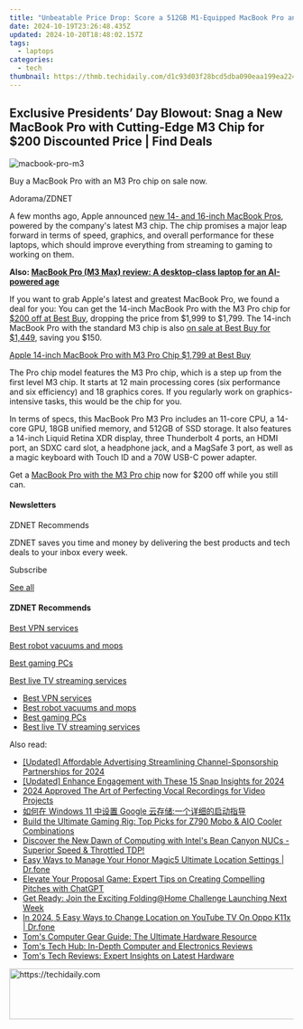 ```yaml
---
title: "Unbeatable Price Drop: Score a 512GB M1-Equipped MacBook Pro and Save Big with Our Limited Time Blowout Sale! | GadgetGuru"
date: 2024-10-19T23:26:48.435Z
updated: 2024-10-20T18:48:02.157Z
tags:
  - laptops
categories:
  - tech
thumbnail: https://thmb.techidaily.com/d1c93d03f28bcd5dba090eaa199ea22428e61a4a76d990245599509aeb0bc8f2.jpg
---
```


## Exclusive Presidents’ Day Blowout: Snag a New MacBook Pro with Cutting-Edge M3 Chip for $200 Discounted Price | Find Deals

![macbook-pro-m3](https://www.zdnet.com/a/img/resize/56dc451753799efee98800d90983edaff0dbb0d0/2023/11/06/62d05d80-dcc0-485c-813d-9d4e7beaf933/dsc02609-enhanced-nr.jpg?auto=webp&width=1280)

Buy a MacBook Pro with an M3 Pro chip on sale now.

Adorama/ZDNET

A few months ago, Apple announced [new 14- and 16-inch MacBook Pros](https://www.zdnet.com/article/everything-apple-announced-at-its-october-scary-fast-event-m3-macbook-pro-24-inch-imac-more/), powered by the company's latest M3 chip. The chip promises a major leap forward in terms of speed, graphics, and overall performance for these laptops, which should improve everything from streaming to gaming to working on them. 

**Also: [MacBook Pro (M3 Max) review: A desktop-class laptop for an AI-powered age](https://www.zdnet.com/article/macbook-pro-m3-max-review/)**

If you want to grab Apple's latest and greatest MacBook Pro, we found a deal for you: You can get the 14-inch MacBook Pro with the M3 Pro chip for [$200 off at Best Buy](https://shop-links.co/link/?url=https%3A%2F%2Fwww.bestbuy.com%2Fsite%2Fapple-macbook-pro-14-laptop-m3-pro-chip-18gb-memory-14-core-gpu-512gb-ssd-latest-model-space-black%2F6534615.p%3F&publisher_slug=itechdaily19598&exclusive=1), dropping the price from $1,999 to $1,799\. The 14-inch MacBook Pro with the standard M3 chip is also [on sale at Best Buy for $1,449](https://shop-links.co/link/?url=https%3A%2F%2Fwww.bestbuy.com%2Fsite%2Fapple-macbook-pro-14-laptop-m3-chip-8gb-memory-10-core-gpu-512gb-ssd-latest-model-space-gray%2F6534641.p%3F&publisher_slug=itechdaily19598&exclusive=1), saving you $150\. 

[Apple 14-inch MacBook Pro with M3 Pro Chip $1,799 at Best Buy](https://shop-links.co/link/?url=https%3A%2F%2Fwww.bestbuy.com%2Fsite%2Fapple-macbook-pro-14-laptop-m3-pro-chip-18gb-memory-14-core-gpu-512gb-ssd-latest-model-space-black%2F6534615.p%3FskuId%3D6534615&publisher_slug=itechdaily19598&exclusive=1)

The Pro chip model features the M3 Pro chip, which is a step up from the first level M3 chip. It starts at 12 main processing cores (six performance and six efficiency) and 18 graphics cores. If you regularly work on graphics-intensive tasks, this would be the chip for you.

In terms of specs, this MacBook Pro M3 Pro includes an 11-core CPU, a 14-core GPU, 18GB unified memory, and 512GB of SSD storage. It also features a 14-inch Liquid Retina XDR display, three Thunderbolt 4 ports, an HDMI port, an SDXC card slot, a headphone jack, and a MagSafe 3 port, as well as a magic keyboard with Touch ID and a 70W USB-C power adapter. 

Get a [MacBook Pro with the M3 Pro chip](https://shop-links.co/link/?url=https%3A%2F%2Fwww.bestbuy.com%2Fsite%2Fapple-macbook-pro-14-laptop-m3-pro-chip-18gb-memory-14-core-gpu-512gb-ssd-latest-model-space-black%2F6534615.p%3F&publisher_slug=itechdaily19598&exclusive=1) now for $200 off while you still can. 

#### Newsletters

ZDNET Recommends

ZDNET saves you time and money by delivering the best products and tech deals to your inbox every week.

 Subscribe

[See all](https://www.zdnet.com/newsletters/)

#### **ZDNET** Recommends

[Best VPN services](https://www.zdnet.com/article/best-vpn/ "Best VPN services")

[Best robot vacuums and mops](https://www.zdnet.com/article/best-robot-vacuum-mop/ "Best robot vacuums and mops")

[Best gaming PCs](https://www.zdnet.com/article/best-gaming-pc/ "Best gaming PCs")

[Best live TV streaming services](https://www.zdnet.com/article/best-live-tv-streaming-service/ "Best live TV streaming services")

* [Best VPN services](https://www.zdnet.com/article/best-vpn/ "Best VPN services")
* [Best robot vacuums and mops](https://www.zdnet.com/article/best-robot-vacuum-mop/ "Best robot vacuums and mops")
* [Best gaming PCs](https://www.zdnet.com/article/best-gaming-pc/ "Best gaming PCs")
* [Best live TV streaming services](https://www.zdnet.com/article/best-live-tv-streaming-service/ "Best live TV streaming services")

<ins class="adsbygoogle"
     style="display:block"
     data-ad-format="autorelaxed"
     data-ad-client="ca-pub-7571918770474297"
     data-ad-slot="1223367746"></ins>

<ins class="adsbygoogle"
     style="display:block"
     data-ad-client="ca-pub-7571918770474297"
     data-ad-slot="8358498916"
     data-ad-format="auto"
     data-full-width-responsive="true"></ins>

<span class="atpl-alsoreadstyle">Also read:</span>
<div><ul>
<li><a href="https://eaxpv-info.techidaily.com/updated-affordable-advertising-streamlining-channel-sponsorship-partnerships-for-2024/"><u>[Updated] Affordable Advertising Streamlining Channel-Sponsorship Partnerships for 2024</u></a></li>
<li><a href="https://snapchat-videos.techidaily.com/updated-enhance-engagement-with-these-15-snap-insights-for-2024/"><u>[Updated] Enhance Engagement with These 15 Snap Insights for 2024</u></a></li>
<li><a href="https://screen-capture.techidaily.com/2024-approved-the-art-of-perfecting-vocal-recordings-for-video-projects/"><u>2024 Approved The Art of Perfecting Vocal Recordings for Video Projects</u></a></li>
<li><a href="https://win-info.techidaily.com/windows-11-google/"><u>如何在 Windows 11 中设置 Google 云存储:一个详细的启动指导</u></a></li>
<li><a href="https://hardware-reviews.techidaily.com/build-the-ultimate-gaming-rig-top-picks-for-z790-mobo-and-aio-cooler-combinations/"><u>Build the Ultimate Gaming Rig: Top Picks for Z790 Mobo & AIO Cooler Combinations</u></a></li>
<li><a href="https://hardware-reviews.techidaily.com/discover-the-new-dawn-of-computing-with-intels-bean-canyon-nucs-superior-speed-and-throttled-tdp/"><u>Discover the New Dawn of Computing with Intel's Bean Canyon NUCs - Superior Speed & Throttled TDP!</u></a></li>
<li><a href="https://android-location.techidaily.com/easy-ways-to-manage-your-honor-magic5-ultimate-location-settings-drfone-by-drfone-virtual/"><u>Easy Ways to Manage Your Honor Magic5 Ultimate Location Settings | Dr.fone</u></a></li>
<li><a href="https://tech-revival.techidaily.com/elevate-your-proposal-game-expert-tips-on-creating-compelling-pitches-with-chatgpt/"><u>Elevate Your Proposal Game: Expert Tips on Creating Compelling Pitches with ChatGPT</u></a></li>
<li><a href="https://hardware-reviews.techidaily.com/get-ready-join-the-exciting-foldinghome-challenge-launching-next-week/"><u>Get Ready: Join the Exciting Folding@Home Challenge Launching Next Week</u></a></li>
<li><a href="https://change-location.techidaily.com/in-2024-5-easy-ways-to-change-location-on-youtube-tv-on-oppo-k11x-drfone-by-drfone-virtual-android/"><u>In 2024, 5 Easy Ways to Change Location on YouTube TV On Oppo K11x | Dr.fone</u></a></li>
<li><a href="https://hardware-reviews.techidaily.com/toms-computer-gear-guide-the-ultimate-hardware-resource/"><u>Tom's Computer Gear Guide: The Ultimate Hardware Resource</u></a></li>
<li><a href="https://hardware-reviews.techidaily.com/toms-tech-hub-in-depth-computer-and-electronics-reviews/"><u>Tom's Tech Hub: In-Depth Computer and Electronics Reviews</u></a></li>
<li><a href="https://hardware-reviews.techidaily.com/toms-tech-reviews-expert-insights-on-latest-hardware/"><u>Tom's Tech Reviews: Expert Insights on Latest Hardware</u></a></li>
</ul></div>

<!-- affiliate ads begin -->
<a href="https://ephamedtechinc.pxf.io/c/5597632/2123511/26400" target="_top" id="2123511">
  <img src="//a.impactradius-go.com/display-ad/26400-2123511" border="0" alt="https://techidaily.com" width="728" height="90"/>
</a>
<img height="0" width="0" src="https://ephamedtechinc.pxf.io/i/5597632/2123511/26400" style="position:absolute;visibility:hidden;" border="0" />
<!-- affiliate ads end -->

